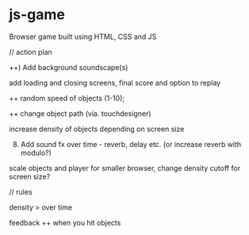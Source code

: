 # js-game

Browser game built using HTML, CSS and JS

// action plan

<!-- pre) change score styling -->

<!-- ) decide on main avatar -->

<!-- 1. Add 3 different objects -->

<!-- ++ function to generate random integer between 1-15 in order to select class -->

<!-- ++ create sound-loading function array -->

<!-- 2. Configure different sound for different objects -->

<!-- Configure mechanics so that collision increases feedback -->

++) Add background soundscape(s)

add loading and closing screens, final score and option to replay

++ random speed of objects (1-10);

++ change object path (via. touchdesigner)

increase density of objects depending on screen size

8. Add sound fx over time - reverb, delay etc. (or increase reverb with modulo?)

scale objects and player for smaller browser, change density cutoff for screen size?

// rules

density > over time

feedback ++ when you hit objects
